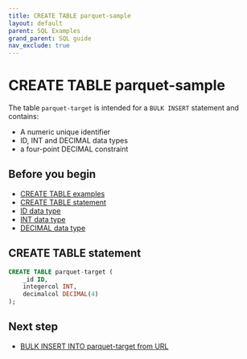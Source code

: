 ```yaml
---
title: CREATE TABLE parquet-sample
layout: default
parent: SQL Examples
grand_parent: SQL guide
nav_exclude: true
---
```


# CREATE TABLE parquet-sample

The table `parquet-target` is intended for a `BULK INSERT` statement and contains:
* A numeric unique identifier
* ID, INT and DECIMAL data types
* a four-point DECIMAL constraint

## Before you begin
* [CREATE TABLE examples](/docs/sql-guide/examples/sql-eg-table/sql-eg-table-home#create-table-examples)
* [CREATE TABLE statement](/docs/sql-guide/statements/statement-table-create)
* [ID data type](/docs/sql-guide/data-types/data-type-id)
* [INT data type](/docs/sql-guide/data-types/data-type-int)
* [DECIMAL data type](/docs/sql-guide/data-types/data-type-decimal)

## CREATE TABLE statement

```sql
CREATE TABLE parquet-target (
    _id ID,
    integercol INT,
    decimalcol DECIMAL(4)
);
```

## Next step

* [BULK INSERT INTO parquet-target from URL](/docs/sql-guide/examples/sql-eg-insert/sql-eg-insert-bulk-parquet-target)
